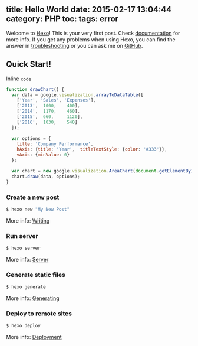 title: Hello World
date: 2015-02-17 13:04:44
category: PHP
toc:
tags:
error
---
Welcome to [Hexo](http://hexo.io/)! This is your very first post. Check [documentation](http://hexo.io/docs/) for more info. If you get any problems when using Hexo, you can find the answer in [troubleshooting](http://hexo.io/docs/troubleshooting.html) or you can ask me on [GitHub](https://github.com/hexojs/hexo/issues).


<!-- more -->

## Quick Start!

Inline `code`


``` javascript
function drawChart() {
  var data = google.visualization.arrayToDataTable([
    ['Year', 'Sales', 'Expenses'],
    ['2013',  1000,    400],
    ['2014',  1170,    460],
    ['2015',  660,     1120],
    ['2016',  1030,    540]
  ]);

  var options = {
    title: 'Company Performance',
    hAxis: {title: 'Year',  titleTextStyle: {color: '#333'}},
    vAxis: {minValue: 0}
  };

  var chart = new google.visualization.AreaChart(document.getElementById('chart_div'));
  chart.draw(data, options);
}
```

### Create a new post

``` bash
$ hexo new "My New Post"
```

More info: [Writing](http://hexo.io/docs/writing.html)

### Run server

``` bash
$ hexo server
```

More info: [Server](http://hexo.io/docs/server.html)

### Generate static files

``` bash
$ hexo generate
```

More info: [Generating](http://hexo.io/docs/generating.html)

### Deploy to remote sites

``` bash
$ hexo deploy
```

More info: [Deployment](http://hexo.io/docs/deployment.html)

